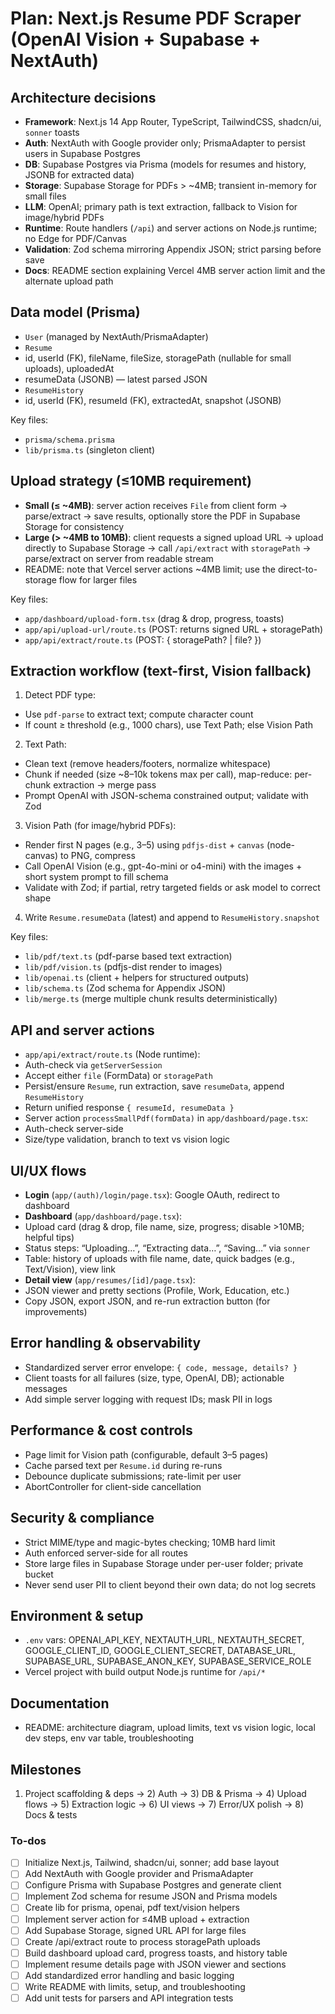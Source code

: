 <!-- e265d7b6-1621-49e5-bf2e-1c68ec135d18 45bff839-5476-4192-b3ab-1a75c325f295 -->
# Plan: Next.js Resume PDF Scraper (OpenAI Vision + Supabase + NextAuth)

## Architecture decisions

- **Framework**: Next.js 14 App Router, TypeScript, TailwindCSS, shadcn/ui, `sonner` toasts
- **Auth**: NextAuth with Google provider only; PrismaAdapter to persist users in Supabase Postgres
- **DB**: Supabase Postgres via Prisma (models for resumes and history, JSONB for extracted data)
- **Storage**: Supabase Storage for PDFs > ~4MB; transient in-memory for small files
- **LLM**: OpenAI; primary path is text extraction, fallback to Vision for image/hybrid PDFs
- **Runtime**: Route handlers (`/api`) and server actions on Node.js runtime; no Edge for PDF/Canvas
- **Validation**: Zod schema mirroring Appendix JSON; strict parsing before save
- **Docs**: README section explaining Vercel 4MB server action limit and the alternate upload path

## Data model (Prisma)

- `User` (managed by NextAuth/PrismaAdapter)
- `Resume`
- id, userId (FK), fileName, fileSize, storagePath (nullable for small uploads), uploadedAt
- resumeData (JSONB) — latest parsed JSON
- `ResumeHistory`
- id, userId (FK), resumeId (FK), extractedAt, snapshot (JSONB)

Key files:

- `prisma/schema.prisma`
- `lib/prisma.ts` (singleton client)

## Upload strategy (≤10MB requirement)

- **Small (≤ ~4MB)**: server action receives `File` from client form → parse/extract → save results, optionally store the PDF in Supabase Storage for consistency
- **Large (> ~4MB to 10MB)**: client requests a signed upload URL → upload directly to Supabase Storage → call `/api/extract` with `storagePath` → parse/extract on server from readable stream
- README: note that Vercel server actions ~4MB limit; use the direct-to-storage flow for larger files

Key files:

- `app/dashboard/upload-form.tsx` (drag & drop, progress, toasts)
- `app/api/upload-url/route.ts` (POST: returns signed URL + storagePath)
- `app/api/extract/route.ts` (POST: { storagePath? | file? })

## Extraction workflow (text-first, Vision fallback)

1. Detect PDF type:

- Use `pdf-parse` to extract text; compute character count
- If count ≥ threshold (e.g., 1000 chars), use Text Path; else Vision Path

2. Text Path:

- Clean text (remove headers/footers, normalize whitespace)
- Chunk if needed (size ~8–10k tokens max per call), map-reduce: per-chunk extraction → merge pass
- Prompt OpenAI with JSON-schema constrained output; validate with Zod

3. Vision Path (for image/hybrid PDFs):

- Render first N pages (e.g., 3–5) using `pdfjs-dist` + `canvas` (node-canvas) to PNG, compress
- Call OpenAI Vision (e.g., gpt-4o-mini or o4-mini) with the images + short system prompt to fill schema
- Validate with Zod; if partial, retry targeted fields or ask model to correct shape

4. Write `Resume.resumeData` (latest) and append to `ResumeHistory.snapshot`

Key files:

- `lib/pdf/text.ts` (pdf-parse based text extraction)
- `lib/pdf/vision.ts` (pdfjs-dist render to images)
- `lib/openai.ts` (client + helpers for structured outputs)
- `lib/schema.ts` (Zod schema for Appendix JSON)
- `lib/merge.ts` (merge multiple chunk results deterministically)

## API and server actions

- `app/api/extract/route.ts` (Node runtime):
- Auth-check via `getServerSession`
- Accept either `file` (FormData) or `storagePath`
- Persist/ensure `Resume`, run extraction, save `resumeData`, append `ResumeHistory`
- Return unified response `{ resumeId, resumeData }`
- Server action `processSmallPdf(formData)` in `app/dashboard/page.tsx`:
- Auth-check server-side
- Size/type validation, branch to text vs vision logic

## UI/UX flows

- **Login** (`app/(auth)/login/page.tsx`): Google OAuth, redirect to dashboard
- **Dashboard** (`app/dashboard/page.tsx`):
- Upload card (drag & drop, file name, size, progress; disable >10MB; helpful tips)
- Status steps: “Uploading…”, “Extracting data…”, “Saving…” via `sonner`
- Table: history of uploads with file name, date, quick badges (e.g., Text/Vision), view link
- **Detail view** (`app/resumes/[id]/page.tsx`):
- JSON viewer and pretty sections (Profile, Work, Education, etc.)
- Copy JSON, export JSON, and re-run extraction button (for improvements)

## Error handling & observability

- Standardized server error envelope: `{ code, message, details? }`
- Client toasts for all failures (size, type, OpenAI, DB); actionable messages
- Add simple server logging with request IDs; mask PII in logs

## Performance & cost controls

- Page limit for Vision path (configurable, default 3–5 pages)
- Cache parsed text per `Resume.id` during re-runs
- Debounce duplicate submissions; rate-limit per user
- AbortController for client-side cancellation

## Security & compliance

- Strict MIME/type and magic-bytes checking; 10MB hard limit
- Auth enforced server-side for all routes
- Store large files in Supabase Storage under per-user folder; private bucket
- Never send user PII to client beyond their own data; do not log secrets

## Environment & setup

- `.env` vars: OPENAI_API_KEY, NEXTAUTH_URL, NEXTAUTH_SECRET, GOOGLE_CLIENT_ID, GOOGLE_CLIENT_SECRET, DATABASE_URL, SUPABASE_URL, SUPABASE_ANON_KEY, SUPABASE_SERVICE_ROLE
- Vercel project with build output Node.js runtime for `/api/*`

## Documentation

- README: architecture diagram, upload limits, text vs vision logic, local dev steps, env var table, troubleshooting

## Milestones

1) Project scaffolding & deps → 2) Auth → 3) DB & Prisma → 4) Upload flows → 5) Extraction logic → 6) UI views → 7) Error/UX polish → 8) Docs & tests

### To-dos

- [ ] Initialize Next.js, Tailwind, shadcn/ui, sonner; add base layout
- [ ] Add NextAuth with Google provider and PrismaAdapter
- [ ] Configure Prisma with Supabase Postgres and generate client
- [ ] Implement Zod schema for resume JSON and Prisma models
- [ ] Create lib for prisma, openai, pdf text/vision helpers
- [ ] Implement server action for ≤4MB upload + extraction
- [ ] Add Supabase Storage, signed URL API for large files
- [ ] Create /api/extract route to process storagePath uploads
- [ ] Build dashboard upload card, progress toasts, and history table
- [ ] Implement resume details page with JSON viewer and sections
- [ ] Add standardized error handling and basic logging
- [ ] Write README with limits, setup, and troubleshooting
- [ ] Add unit tests for parsers and API integration tests
